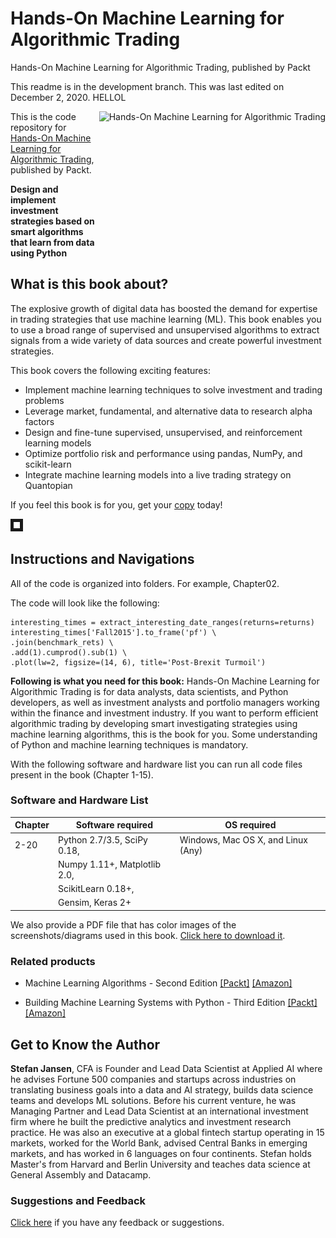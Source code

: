 # Hands-On Machine Learning for Algorithmic Trading
Hands-On Machine Learning for Algorithmic Trading, published by Packt

This readme is in the development branch.
This was last edited on December 2, 2020.
HELLOL

<a href="https://www.packtpub.com/big-data-and-business-intelligence/hands-machine-learning-algorithmic-trading?utm_source=github&utm_medium=repository&utm_campaign=9781789346411"><img src="https://d1ldz4te4covpm.cloudfront.net/sites/default/files/imagecache/ppv4_main_book_cover/B11166_NEW.png" alt="Hands-On Machine Learning for Algorithmic Trading" height="256px" align="right"></a>

This is the code repository for [Hands-On Machine Learning for Algorithmic Trading](https://www.packtpub.com/big-data-and-business-intelligence/hands-machine-learning-algorithmic-trading?utm_source=github&utm_medium=repository&utm_campaign=9781789346411), published by Packt.

**Design and implement investment strategies based on smart algorithms that learn from data using Python**

## What is this book about?
The explosive growth of digital data has boosted the demand for expertise in trading strategies that use machine learning (ML). This book enables you to use a broad range of supervised and unsupervised algorithms to extract signals from a wide variety of data sources and create powerful investment strategies.

This book covers the following exciting features: 
* Implement machine learning techniques to solve investment and trading problems
* Leverage market, fundamental, and alternative data to research alpha factors
* Design and fine-tune supervised, unsupervised, and reinforcement learning models
* Optimize portfolio risk and performance using pandas, NumPy, and scikit-learn
* Integrate machine learning models into a live trading strategy on Quantopian

If you feel this book is for you, get your [copy](https://www.amazon.com/dp/178934641X) today!

<a href="https://www.packtpub.com/?utm_source=github&utm_medium=banner&utm_campaign=GitHubBanner"><img src="https://raw.githubusercontent.com/PacktPublishing/GitHub/master/GitHub.png" 
alt="https://www.packtpub.com/" border="5" /></a>


## Instructions and Navigations
All of the code is organized into folders. For example, Chapter02.

The code will look like the following:
```
interesting_times = extract_interesting_date_ranges(returns=returns)
interesting_times['Fall2015'].to_frame('pf') \
.join(benchmark_rets) \
.add(1).cumprod().sub(1) \
.plot(lw=2, figsize=(14, 6), title='Post-Brexit Turmoil')
```

**Following is what you need for this book:**
Hands-On Machine Learning for Algorithmic Trading is for data analysts, data scientists, and Python developers, as well as investment analysts and portfolio managers working within the finance and investment industry. If you want to perform efficient algorithmic trading by developing smart investigating strategies using machine learning algorithms, this is the book for you. Some understanding of Python and machine learning techniques is mandatory.

With the following software and hardware list you can run all code files present in the book (Chapter 1-15).

### Software and Hardware List

| Chapter       | Software required                   | OS required                        |
| --------      | ------------------------------------| -----------------------------------|
|2-20	          | Python 2.7/3.5, SciPy 0.18,	        |Windows, Mac OS X, and Linux (Any)  |
|               |  Numpy 1.11+, Matplotlib 2.0,	      |                                    |
|               | ScikitLearn 0.18+, 	                |                                    |
|	              |Gensim, Keras 2+                     |                                    |


We also provide a PDF file that has color images of the screenshots/diagrams used in this book. [Click here to download it](https://www.packtpub.com/sites/default/files/downloads/9781789346411_ColorImages.pdf).


### Related products <Other books you may enjoy>
* Machine Learning Algorithms - Second Edition [[Packt]](https://www.packtpub.com/big-data-and-business-intelligence/machine-learning-algorithms-second-edition?utm_source=github&utm_medium=repository&utm_campaign=9781789347999) [[Amazon]](https://www.amazon.com/dp/1789347998)

* Building Machine Learning Systems with Python - Third Edition [[Packt]](https://www.packtpub.com/big-data-and-business-intelligence/building-machine-learning-systems-python-third-edition?utm_source=github&utm_medium=repository&utm_campaign=9781788623223) [[Amazon]](https://www.amazon.com/dp/1788623223)

## Get to Know the Author
**Stefan Jansen**, CFA is Founder and Lead Data Scientist at Applied AI where he advises Fortune 500 companies and startups across industries on translating business goals into a data and AI strategy, builds data science teams and develops ML solutions. Before his current venture, he was Managing Partner and Lead Data Scientist at an international investment firm where he built the predictive analytics and investment research practice. He was also an executive at a global fintech startup operating in 15 markets, worked for the World Bank, advised Central Banks in emerging markets, and has worked in 6 languages on four continents. Stefan holds Master's from Harvard and Berlin University and teaches data science at General Assembly and Datacamp.




### Suggestions and Feedback
[Click here](https://docs.google.com/forms/d/e/1FAIpQLSdy7dATC6QmEL81FIUuymZ0Wy9vH1jHkvpY57OiMeKGqib_Ow/viewform) if you have any feedback or suggestions.

